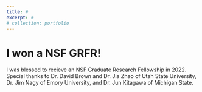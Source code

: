 ```yaml
---
title: #
excerpt: #
# collection: portfolio
---
```


# I won a NSF GRFR!
I was blessed to recieve an NSF Graduate Research Fellowship in 2022. Special thanks to Dr. David Brown and Dr. Jia Zhao of Utah State University, Dr. Jim Nagy of Emory University, and Dr. Jun Kitagawa of Michigan State.
